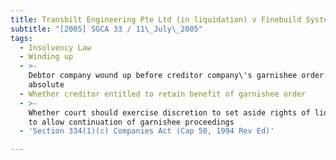 ```yaml
---
title: Transbilt Engineering Pte Ltd (in liquidation) v Finebuild Systems Pte Ltd
subtitle: "[2005] SGCA 33 / 11\_July\_2005"
tags:
  - Insolvency Law
  - Winding up
  - >-
    Debtor company wound up before creditor company\'s garnishee order nisi made
    absolute
  - Whether creditor entitled to retain benefit of garnishee order
  - >-
    Whether court should exercise discretion to set aside rights of liquidator
    to allow continuation of garnishee proceedings
  - 'Section 334(1)(c) Companies Act (Cap 50, 1994 Rev Ed)'

---
```


